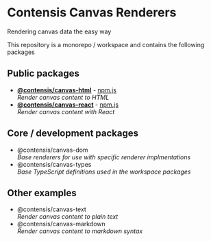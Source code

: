 # Contensis Canvas Renderers

Rendering canvas data the easy way

This repository is a monorepo / workspace and contains the following packages

## Public packages

- [**@contensis/canvas-html**]((https://github.com/contensis/canvas/tree/main/packages/html)) - [npm.js](https://www.npmjs.com/package/@contensis/canvas-html)  
  _Render canvas content to HTML_
- [**@contensis/canvas-react**](https://github.com/contensis/canvas/tree/main/packages/react) - [npm.js](https://www.npmjs.com/package/@contensis/canvas-react)  
  _Render canvas content with React_

## Core / development packages

- @contensis/canvas-dom  
  _Base renderers for use with specific renderer implmentations_
- @contensis/canvas-types  
  _Base TypeScript definitions used in the workspace packages_

## Other examples

- @contensis/canvas-text  
  _Render canvas content to plain text_
- @contensis/canvas-markdown  
  _Render canvas content to markdown syntax_
